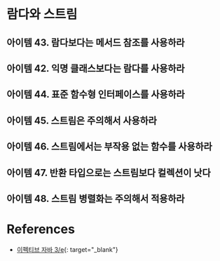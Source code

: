 # 람다와 스트림

## 아이템 43. 람다보다는 메서드 참조를 사용하라
## 아이템 42. 익명 클래스보다는 람다를 사용하라
## 아이템 44. 표준 함수형 인터페이스를 사용하라
## 아이템 45. 스트림은 주의해서 사용하라
## 아이템 46. 스트림에서는 부작용 없는 함수를 사용하라
## 아이템 47. 반환 타입으로는 스트림보다 컬렉션이 낫다
## 아이템 48. 스트림 병렬화는 주의해서 적용하라


# References
* [이펙티브 자바 3/e](http://www.kyobobook.co.kr/product/detailViewKor.laf?ejkGb=KOR&mallGb=KOR&barcode=9788966262281&orderClick=LEA&Kc=){: target="_blank"}
